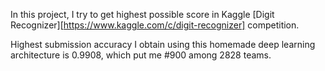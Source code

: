In this project, I try to get highest possible score in Kaggle [Digit Recognizer][https://www.kaggle.com/c/digit-recognizer] competition.

Highest submission accuracy I obtain using this homemade deep learning architecture is 0.9908, which put me #900 among 2828 teams.

